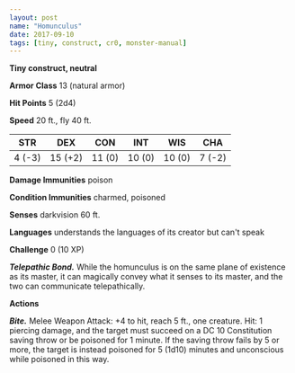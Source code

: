 ```yaml
---
layout: post
name: "Homunculus"
date: 2017-09-10
tags: [tiny, construct, cr0, monster-manual]
---
```


**Tiny construct, neutral**

**Armor Class** 13 (natural armor)

**Hit Points** 5 (2d4)

**Speed** 20 ft., fly 40 ft.

|   STR   |   DEX   |   CON   |   INT   |   WIS   |   CHA   |
|:-----:|:-----:|:-----:|:-----:|:-----:|:-----:|
| 4 (-3) | 15 (+2) | 11 (0) | 10 (0) | 10 (0) | 7 (-2) |

**Damage Immunities** poison

**Condition Immunities** charmed, poisoned

**Senses** darkvision 60 ft.

**Languages** understands the languages of its creator but can't speak

**Challenge** 0 (10 XP)

***Telepathic Bond.*** While the homunculus is on the same plane of existence as its master, it can magically convey what it senses to its master, and the two can communicate telepathically.

**Actions**

***Bite.*** Melee Weapon Attack: +4 to hit, reach 5 ft., one creature. Hit: 1 piercing damage, and the target must succeed on a DC 10 Constitution saving throw or be poisoned for 1 minute. If the saving throw fails by 5 or more, the target is instead poisoned for 5 (1d10) minutes and unconscious while poisoned in this way.

